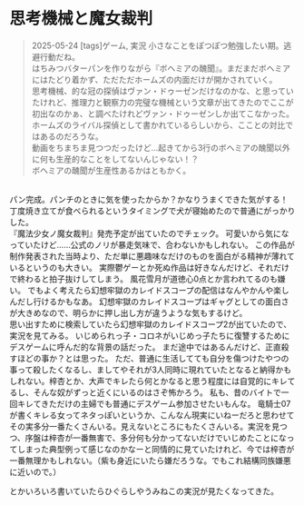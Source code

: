 # 思考機械と魔女裁判
> 2025-05-24
> [tags]ゲーム, 実況
小さなことをぽつぽつ勉強したい期。逃避行動だね。  
はちみつバターパンを作りながら『ボヘミアの醜聞』。まだまだボヘミアにはたどり着かず、ただただホームズの内面だけが開かされていく。  
思考機械、的な冠の探偵はヴァン・ドゥーゼンだけなのかな、と思っていたけれど、推理力と観察力の完璧な機械という文章が出てきたのでここが初出なのかぁ、と調べたけれどヴァン・ドゥーゼンしか出てこなかった。  
ホームズのライバル探偵として書かれているらしいから、こことの対比ではあるのだろうな。  
動画をちまちま見つつだったけど…起きてから3行のボヘミアの醜聞以外に何も生産的なことをしてないんじゃない！？  
ボヘミアの醜聞が生産性あるかはともかく。  
<br>
パン完成。パンチのときに気を使ったからか？かなりうまくできた気がする！
丁度焼き立てが食べられるというタイミングで犬が寝始めたので普通にがっかりした。  
<br>
『魔法少女ノ魔女裁判』発売予定が出ていたのでチェック。  
可愛いから気になっていたけど……公式のノリが暴走気味で、合わないかもしれない。  
この作品が制作発表された当時より、ただ単に悪趣味なだけのものを面白がる精神が薄れているというのも大きい。  
実際鬱ゲーとか死ぬ作品は好きなんだけど、それだけで終わると拍子抜けしてしまう。  
風花雪月が道徳心0点とか言われてるのも嫌い。  
でもよく考えたら幻想牢獄のカレイドスコープの配信はなんやかんや楽しんだし行けるかもなあ。  
幻想牢獄のカレイドスコープはギャグとしての面白さが大きめなので、明らかに押し出し方が違うような気もするけど。  
<br>
思い出すために検索していたら幻想牢獄のカレイドスコープ2が出ていたので、実況を見てみる。  
いじめられっ子・コロネがいじめっ子たちに復讐するためにデスゲームに呼んだ的な背景の話だった。  
まだ途中ではあるんだけど、正直殺すほどの事か？とは思った。  
ただ、普通に生活してても自分を傷つけたやつの事って殺したくなるし、ましてやそれが3人同時に現れていたとなると納得かもしれない。梓杏とか、大声でキレたら何とかなると思う程度には自覚的にキレてるし、そんな奴がずっと近くにいるのはさぞ怖かろう。  
私も、昔のバイトで一回キレてきただけの主婦でも普通にデスゲーム参加させたいもんな。  
竜騎士07が書くキレる女ってネタっぽいというか、こんなん現実にいねーだろと思わせてその実多分一番たくさんいる。見えないところにもたくさんいる。実況を見つつ、序盤は梓杏が一番無害で、多分何も分かってないだけでいじめたことになってしまった典型例って感じなのかなーと同情的に見ていたけれど、今では梓杏が一番無理かもしれない。（紫も身近にいたら嫌だろうな。でもこれ結構同族嫌悪に近いので。）  
  
とかいろいろ書いていたらひぐらしやうみねこの実況が見たくなってきた。